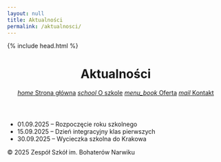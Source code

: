 ```yaml
---
layout: null
title: Aktualności
permalink: /aktualnosci/
---
```


<!DOCTYPE html>
<html lang="pl">
<head>
  {% include head.html %}
  <title>Aktualności | {{ site.title }}</title>
</head>
<body>
  <header>
    <h1>Aktualności</h1>
    <nav>
      <a href="/"><i class="material-icons">home</i> Strona główna</a>
      <a href="/o-szkole"><i class="material-icons">school</i> O szkole</a>
      <a href="/oferta"><i class="material-icons">menu_book</i> Oferta</a>
      <a href="/kontakt"><i class="material-icons">mail</i> Kontakt</a>
    </nav>
  </header>
  <main>
    <section class="mdc-card">
      <ul>
        <li>01.09.2025 – Rozpoczęcie roku szkolnego</li>
        <li>15.09.2025 – Dzień integracyjny klas pierwszych</li>
        <li>30.09.2025 – Wycieczka szkolna do Krakowa</li>
      </ul>
    </section>
  </main>
  <footer>
    &copy; 2025 Zespół Szkół im. Bohaterów Narwiku
  </footer>
</body>
</html>
